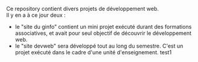 Ce repository contient divers projets de développement web.  
Il y en a à ce jour deux :  
- le "site du ginfo" contient un mini projet exécuté durant des formations associatives, et avait pour seul objectif de découvrir le développement web.  
- le "site devweb" sera développé tout au long du semestre. C'est un projet exécuté dans le cadre d'une unité d'enseignement.
test1